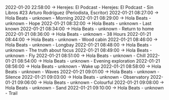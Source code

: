 2022-01-20 22:58:00 -> Herejes: El Podcast - Herejes: El Podcast - Sin Libros #23 Arturo Rodríguez (Periodista, Escritor)
2022-01-21 08:27:00 -> Hola Beats - unknown - Morning
2022-01-21 08:29:00 -> Hola Beats - unknown - Hope
2022-01-21 08:32:00 -> Hola Beats - unknown - Last known
2022-01-21 08:34:00 -> Hola Beats - unknown - Return to home
2022-01-21 08:36:00 -> Hola Beats - unknown - 38 Hours
2022-01-21 08:44:00 -> Hola Beats - unknown - Wood cabin
2022-01-21 08:46:00 -> Hola Beats - unknown - Longbay
2022-01-21 08:48:00 -> Hola Beats - unknown - The truth about focus
2022-01-21 08:49:00 -> Hola Beats - unknown - Fly
2022-01-21 08:51:00 -> Hola Beats - unknown - Chill
2022-01-21 08:54:00 -> Hola Beats - unknown - Evening exploration
2022-01-21 08:56:00 -> Hola Beats - unknown - Wake up
2022-01-21 08:58:00 -> Hola Beats - unknown - Waves
2022-01-21 09:01:00 -> Hola Beats - unknown - Silence
2022-01-21 09:03:00 -> Hola Beats - unknown - Observatory
2022-01-21 09:06:00 -> Hola Beats - unknown - Colourful
2022-01-21 09:08:00 -> Hola Beats - unknown - Sand
2022-01-21 09:10:00 -> Hola Beats - unknown - Trail
